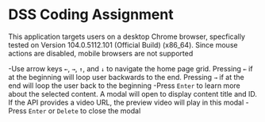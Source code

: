 # DSS Coding Assignment

This application targets users on a desktop Chrome browser, specfically tested on Version 104.0.5112.101 (Official Build) (x86_64). Since mouse actions are disabled, mobile browsers are not supported

-Use arrow keys `←`, `→`, `↑`, and `↓` to navigate the home page grid.  Pressing `←` if at the beginning will loop user backwards to the end.  Pressing `→` if at the end will loop the user back to the beginning
-Press `Enter` to learn more about the selected content.  A modal will open to display content title and ID.  If the API provides a video URL, the preview video will play in this modal
-Press `Enter` or `Delete` to close the modal